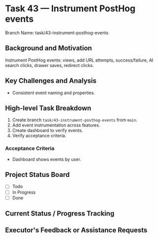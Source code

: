 # Task 43 — Instrument PostHog events

Branch Name: task/43-instrument-posthog-events

## Background and Motivation
Instrument PostHog events: views, add URL attempts, success/failure, AI search clicks, drawer saves, redirect clicks.

## Key Challenges and Analysis
- Consistent event naming and properties.

## High-level Task Breakdown
1. Create branch `task/43-instrument-posthog-events` from `main`.
2. Add event instrumentation across features.
3. Create dashboard to verify events.
4. Verify acceptance criteria.

### Acceptance Criteria
- Dashboard shows events by user.

## Project Status Board
- [ ] Todo
- [ ] In Progress
- [ ] Done

## Current Status / Progress Tracking

## Executor's Feedback or Assistance Requests
